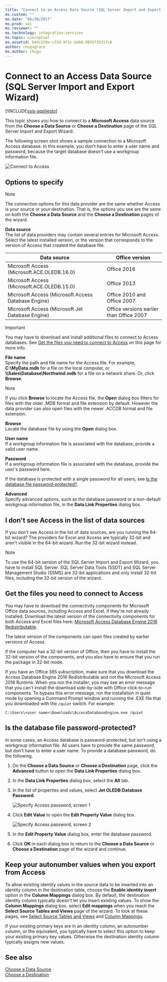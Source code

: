 ```yaml
---
title: "Connect to an Access Data Source (SQL Server Import and Export Wizard) | Microsoft Docs"
ms.custom: ""
ms.date: "06/20/2017"
ms.prod: sql
ms.reviewer: ""
ms.technology: integration-services
ms.topic: conceptual
ms.assetid: b44c159a-c33d-4f3c-bdb8-9832f35317c8
author: chugugrace
ms.author: chugu
---
```

# Connect to an Access Data Source (SQL Server Import and Export Wizard)

[!INCLUDE[ssis-appliesto](../../includes/applies-to-version/sqlserver-ssis.md)]


This topic shows you how to connect to a **Microsoft Access** data source from the **Choose a Data Source** or **Choose a Destination** page of the SQL Server Import and Export Wizard.

The following screen shot shows a sample connection to a Microsoft Access database. In this example, you don't have to enter a user name and password, because the target database doesn't use a workgroup information file.

![Connect to Access](../../integration-services/import-export-data/media/connect-to-access.jpg)

## Options to specify

> [!NOTE]
> The connection options for this data provider are the same whether Access is your source or your destination. That is, the options you see are the same on both the **Choose a Data Source** and the **Choose a Destination** pages of the wizard.

**Data source**  
The list of data providers may contain several entries for Microsoft Access. Select the latest installed version, or the version that corresponds to the version of Access that created the database file.

|Data source|Office version|
|-------|-------|
|Microsoft Access (Microsoft.ACE.OLEDB.16.0)|Office 2016|
|Microsoft Access (Microsoft.ACE.OLEDB.15.0)|Office 2013|
|Microsoft Access (Microsoft Access Database Engine)|Office 2010 and Office 2007|
|Microsoft Access (Microsoft Jet Database Engine)|Office versions earlier than Office 2007|

> [!IMPORTANT]
> You may have to download and install additional files to connect to Access databases. See [Get the files you need to connect to Access](#officeDownloads) on this page for more info.

 **File name**  
Specify the path and file name for the Access file. For example, **C:\\MyData.mdb** for a file on the local computer, or **\\\\Sales\\Database\\Northwind.mdb** for a file on a network share. Or, click **Browse**. 

> [!NOTE]
> If you click **Browse** to locate the Access file, the **Open** dialog box filters for files with the older .MDB format and file extension by default. However the data provider can also open files with the newer .ACCDB format and file extension.
  
 **Browse**  
 Locate the database file by using the **Open** dialog box.  
  
 **User name**  
If a workgroup information file is associated with the database, provide a valid user name.  
  
 **Password**  
If a workgroup information file is associated with the database, provide the user's password here.
 
If the database is protected with a single password for all users, see [Is the database file password-protected?](#database_password).
  
 **Advanced**  
Specify advanced options, such as the database password or a non-default workgroup information file, in the **Data Link Properties** dialog box.  

## I don't see Access in the list of data sources
If you don't see Access in the list of data sources, are you running the 64-bit wizard? The providers for Excel and Access are typically 32-bit and aren't visible in the 64-bit wizard. Run the 32-bit wizard instead.

> [!NOTE]
> To use the 64-bit version of the SQL Server Import and Export Wizard, you have to install SQL Server. SQL Server Data Tools (SSDT) and SQL Server Management Studio (SSMS) are 32-bit applications and only install 32-bit files, including the 32-bit version of the wizard.

## <a name="officeDownloads"></a>Get the files you need to connect to Access  
You may have to download the connectivity components for Microsoft Office data sources, including Access and Excel, if they're not already installed. Download the latest version of the connectivity components for both Access and Excel files here:
[Microsoft Access Database Engine 2016 Redistributable](https://www.microsoft.com/download/details.aspx?id=54920).
  
The latest version of the components can open files created by earlier versions of Access.

If the computer has a 32-bit version of Office, then you have to install the 32-bit version of the components, and you also have to ensure that you run the package in 32-bit mode.

If you have an Office 365 subscription, make sure that you download the Access Database Engine 2016 Redistributable and not the Microsoft Access 2016 Runtime. When you run the installer, you may see an error message that you can't install the download side-by-side with Office click-to-run components. To bypass this error message, run the installation in quiet mode by opening a Command Prompt window and running the .EXE file that you downloaded with the `/quiet` switch. For example:

`C:\Users\<user name>\Downloads\AccessDatabaseEngine.exe /quiet`

## <a name="database_password"></a> Is the database file password-protected?
In some cases, an Access database is password-protected, but isn't using a workgroup information file. All users have to provide the same password, but don't have to enter a user name. To provide a database password, do the following.

1.  On the **Choose a Data Source** or **Choose a Destination** page, click the **Advanced** button to open the **Data Link Properties** dialog box.  
2.  In the **Data Link Properties** dialog box, select the **All** tab.  
3.  In the list of properties and values, select **Jet OLEDB:Database Password**.   
    
    ![Specify Access password, screen 1](../../integration-services/import-export-data/media/specify-access-password-screen-1.jpg) 
4.  Click **Edit Value** to open the **Edit Property Value** dialog box.  
    
    ![Specify Access password, screen 2](../../integration-services/import-export-data/media/specify-access-password-screen-2.jpg)
5.  In the **Edit Property Value** dialog box, enter the database password.
6.  Click **OK** in each dialog box to return to the **Choose a Data Source** or **Choose a Destination** page of the wizard and continue.

## Keep your autonumber values when you export from Access
To allow existing identity values in the source data to be inserted into an identity column in the destination table, choose the **Enable identity insert** option in the **Column Mappings** dialog box. By default, the destination identity column typically doesn't let you insert existing values. To show the **Column Mappings** dialog box, select **Edit mappings** when you reach the **Select Source Tables and Views** page of the wizard. To look at these pages, see [Select Source Tables and Views](../../integration-services/import-export-data/select-source-tables-and-views-sql-server-import-and-export-wizard.md) and [Column Mappings](../../integration-services/import-export-data/column-mappings-sql-server-import-and-export-wizard.md).

If your existing primary keys are in an identity column, an autonumber column, or the equivalent, you typically have to select this option to keep your existing primary key values. Otherwise the destination identity column typically assigns new values.

## See also
[Choose a Data Source](../../integration-services/import-export-data/choose-a-data-source-sql-server-import-and-export-wizard.md)  
[Choose a Destination](../../integration-services/import-export-data/choose-a-destination-sql-server-import-and-export-wizard.md)

